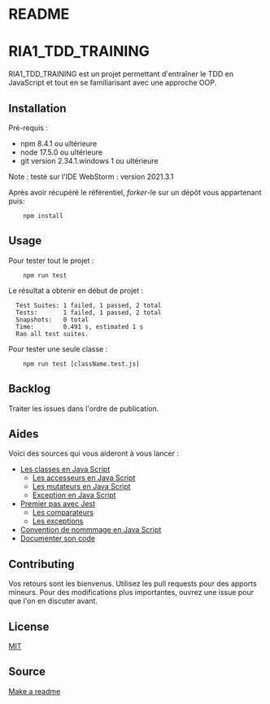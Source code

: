 # README

# RIA1_TDD_TRAINING

RIA1_TDD_TRAINING est un projet permettant d'entraîner le TDD en JavaScript et tout en se familiarisant avec une approche OOP.

## Installation

Pré-requis :

* npm 8.4.1 ou ultérieure
* node 17.5.0 ou ultérieure
* git version 2.34.1.windows 1 ou ultérieure

Note : testé sur l'IDE WebStorm : version 2021.3.1

Après avoir récupéré le référentiel, *forker*-le sur un dépôt vous appartenant puis:

```
    npm install
```

## Usage

Pour tester tout le projet :

```
    npm run test
```

Le résultat a obtenir en début de projet :

```
  Test Suites: 1 failed, 1 passed, 2 total
  Tests:       1 failed, 1 passed, 2 total
  Snapshots:   0 total
  Time:        0.491 s, estimated 1 s
  Ran all test suites.
```

Pour tester une seule classe :

```
    npm run test [className.test.js]
```

## Backlog

Traiter les issues dans l'ordre de publication.

## Aides

Voici des sources qui vous aideront à vous lancer :

* [Les classes en Java Script](https://developer.mozilla.org/en-US/docs/Learn/JavaScript/Objects/Classes_in_JavaScript)
  * [Les accesseurs en Java Script](https://developer.mozilla.org/fr/docs/Web/JavaScript/Reference/Functions/get)
  * [Les mutateurs en Java Script](https://developer.mozilla.org/fr/docs/Web/JavaScript/Reference/Functions/set)
  * [Exception en Java Script](https://rollbar.com/guides/javascript/how-to-throw-exceptions-in-javascript/#)
* [Premier pas avec Jest](https://jestjs.io/docs/getting-started)
  * [Les comparateurs](https://jestjs.io/fr/docs/expect)
  * [Les exceptions](https://jestjs.io/docs/using-matchers#exceptions)
* [Convention de nommmage en Java Script](https://developer.mozilla.org/fr/docs/MDN/Guidelines/Code_guidelines/JavaScript)
* [Documenter son code](https://www.jetbrains.com/help/webstorm/creating-jsdoc-comments.html)
## Contributing
Vos retours sont les bienvenus. Utilisez les pull requests pour des apports mineurs. Pour des modifications plus importantes, ouvrez une issue pour que l'on en discuter avant.

## License
[MIT](https://choosealicense.com/licenses/mit/)

## Source 
[Make a readme](https://www.makeareadme.com/)
